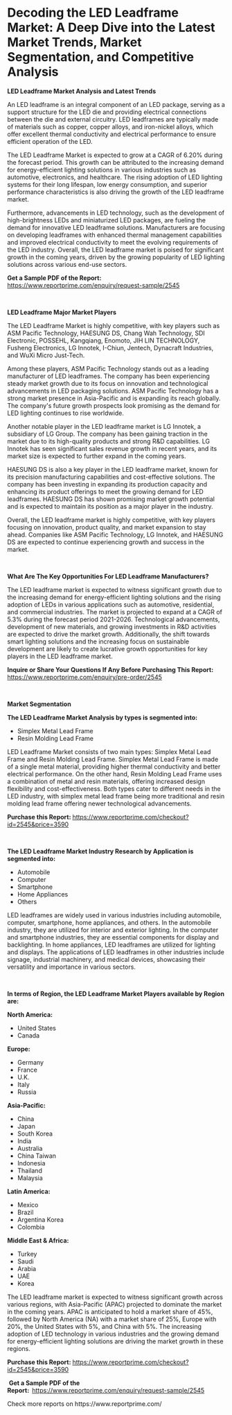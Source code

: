 <p><h1>Decoding the LED Leadframe Market: A Deep Dive into the Latest Market Trends, Market Segmentation, and Competitive Analysis</h1></p><p><strong>LED Leadframe Market Analysis and Latest Trends</strong></p>
<p><p>An LED leadframe is an integral component of an LED package, serving as a support structure for the LED die and providing electrical connections between the die and external circuitry. LED leadframes are typically made of materials such as copper, copper alloys, and iron-nickel alloys, which offer excellent thermal conductivity and electrical performance to ensure efficient operation of the LED.</p><p>The LED Leadframe Market is expected to grow at a CAGR of 6.20% during the forecast period. This growth can be attributed to the increasing demand for energy-efficient lighting solutions in various industries such as automotive, electronics, and healthcare. The rising adoption of LED lighting systems for their long lifespan, low energy consumption, and superior performance characteristics is also driving the growth of the LED leadframe market.</p><p>Furthermore, advancements in LED technology, such as the development of high-brightness LEDs and miniaturized LED packages, are fueling the demand for innovative LED leadframe solutions. Manufacturers are focusing on developing leadframes with enhanced thermal management capabilities and improved electrical conductivity to meet the evolving requirements of the LED industry. Overall, the LED leadframe market is poised for significant growth in the coming years, driven by the growing popularity of LED lighting solutions across various end-use sectors.</p></p>
<p><strong>Get a Sample PDF of the Report:&nbsp;</strong> <a href="https://www.reportprime.com/enquiry/request-sample/2545">https://www.reportprime.com/enquiry/request-sample/2545</a></p>
<p>&nbsp;</p>
<p><strong>LED Leadframe Major Market Players</strong></p>
<p><p>The LED Leadframe Market is highly competitive, with key players such as ASM Pacific Technology, HAESUNG DS, Chang Wah Technology, SDI Electronic, POSSEHL, Kangqiang, Enomoto, JIH LIN TECHNOLOGY, Fusheng Electronics, LG Innotek, I-Chiun, Jentech, Dynacraft Industries, and WuXi Micro Just-Tech.</p><p>Among these players, ASM Pacific Technology stands out as a leading manufacturer of LED leadframes. The company has been experiencing steady market growth due to its focus on innovation and technological advancements in LED packaging solutions. ASM Pacific Technology has a strong market presence in Asia-Pacific and is expanding its reach globally. The company's future growth prospects look promising as the demand for LED lighting continues to rise worldwide.</p><p>Another notable player in the LED leadframe market is LG Innotek, a subsidiary of LG Group. The company has been gaining traction in the market due to its high-quality products and strong R&D capabilities. LG Innotek has seen significant sales revenue growth in recent years, and its market size is expected to further expand in the coming years.</p><p>HAESUNG DS is also a key player in the LED leadframe market, known for its precision manufacturing capabilities and cost-effective solutions. The company has been investing in expanding its production capacity and enhancing its product offerings to meet the growing demand for LED leadframes. HAESUNG DS has shown promising market growth potential and is expected to maintain its position as a major player in the industry.</p><p>Overall, the LED leadframe market is highly competitive, with key players focusing on innovation, product quality, and market expansion to stay ahead. Companies like ASM Pacific Technology, LG Innotek, and HAESUNG DS are expected to continue experiencing growth and success in the market.</p></p>
<p>&nbsp;</p>
<p><strong>What Are The Key Opportunities For LED Leadframe Manufacturers?</strong></p>
<p><p>The LED leadframe market is expected to witness significant growth due to the increasing demand for energy-efficient lighting solutions and the rising adoption of LEDs in various applications such as automotive, residential, and commercial industries. The market is projected to expand at a CAGR of 5.3% during the forecast period 2021-2026. Technological advancements, development of new materials, and growing investments in R&D activities are expected to drive the market growth. Additionally, the shift towards smart lighting solutions and the increasing focus on sustainable development are likely to create lucrative growth opportunities for key players in the LED leadframe market.</p></p>
<p><strong>Inquire or Share Your Questions If Any Before Purchasing This Report:</strong> <a href="https://www.reportprime.com/enquiry/pre-order/2545">https://www.reportprime.com/enquiry/pre-order/2545</a></p>
<p>&nbsp;</p>
<p><strong>Market Segmentation</strong></p>
<p><strong>The LED Leadframe Market Analysis by types is segmented into:</strong></p>
<p><ul><li>Simplex Metal Lead Frame</li><li>Resin Molding Lead Frame</li></ul></p>
<p><p>LED Leadframe Market consists of two main types: Simplex Metal Lead Frame and Resin Molding Lead Frame. Simplex Metal Lead Frame is made of a single metal material, providing higher thermal conductivity and better electrical performance. On the other hand, Resin Molding Lead Frame uses a combination of metal and resin materials, offering increased design flexibility and cost-effectiveness. Both types cater to different needs in the LED industry, with simplex metal lead frame being more traditional and resin molding lead frame offering newer technological advancements.</p></p>
<p><strong>Purchase this Report:&nbsp;</strong><a href="https://www.reportprime.com/checkout?id=2545&price=3590">https://www.reportprime.com/checkout?id=2545&price=3590</a></p>
<p>&nbsp;</p>
<p><strong>The LED Leadframe Market Industry Research by Application is segmented into:</strong></p>
<p><ul><li>Automobile</li><li>Computer</li><li>Smartphone</li><li>Home Appliances</li><li>Others</li></ul></p>
<p><p>LED leadframes are widely used in various industries including automobile, computer, smartphone, home appliances, and others. In the automobile industry, they are utilized for interior and exterior lighting. In the computer and smartphone industries, they are essential components for display and backlighting. In home appliances, LED leadframes are utilized for lighting and displays. The applications of LED leadframes in other industries include signage, industrial machinery, and medical devices, showcasing their versatility and importance in various sectors.</p></p>
<p>&nbsp;</p>
<p><strong>In terms of Region, the LED Leadframe Market Players available by Region are:</strong></p>
<p>
    <p> <strong> North America: </strong>
        <ul>
            <li>United States</li>
            <li>Canada</li>
        </ul>
        </p> 
    <p> <strong> Europe: </strong>
        <ul>
            <li>Germany</li>
            <li>France</li>
            <li>U.K.</li>
            <li>Italy</li>
            <li>Russia</li>
        </ul>
        </p> 
    <p> <strong> Asia-Pacific: </strong>
        <ul>
            <li>China</li>
            <li>Japan</li>
            <li>South Korea</li>
            <li>India</li>
            <li>Australia</li>
            <li>China Taiwan</li>
            <li>Indonesia</li>
            <li>Thailand</li>
            <li>Malaysia</li>
        </ul>
        </p> 
    <p> <strong> Latin America: </strong>
        <ul>
            <li>Mexico</li>
            <li>Brazil</li>
            <li>Argentina Korea</li>
            <li>Colombia</li>
        </ul>
        </p> 
    <p> <strong> Middle East & Africa: </strong>
        <ul>
            <li>Turkey</li>
            <li>Saudi</li>
            <li>Arabia</li>
            <li>UAE</li>
            <li>Korea</li>
        </ul>
    </p>
    </p>
<p><p>The LED leadframe market is expected to witness significant growth across various regions, with Asia-Pacific (APAC) projected to dominate the market in the coming years. APAC is anticipated to hold a market share of 45%, followed by North America (NA) with a market share of 25%, Europe with 20%, the United States with 5%, and China with 5%. The increasing adoption of LED technology in various industries and the growing demand for energy-efficient lighting solutions are driving the market growth in these regions.</p></p>
<p><strong>Purchase this Report: </strong><a href="https://www.reportprime.com/checkout?id=2545&price=3590">https://www.reportprime.com/checkout?id=2545&price=3590</a></p>
<p>&nbsp;<strong>Get a Sample PDF of the Report:&nbsp;&nbsp;</strong><a href="https://www.reportprime.com/enquiry/request-sample/2545">https://www.reportprime.com/enquiry/request-sample/2545</a></p>
<p><strong></strong></p>
<p>Check more reports on https://www.reportprime.com/</p>